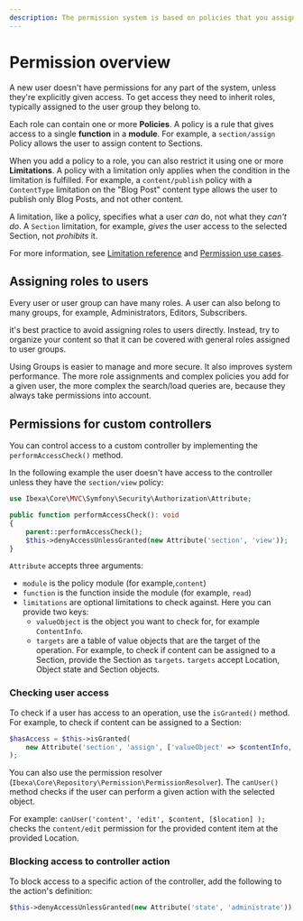 ```yaml
---
description: The permission system is based on policies that you assign to users or user groups in the form of roles.
---
```


# Permission overview

A new user doesn't have permissions for any part of the system, unless they're explicitly given access.
To get access they need to inherit roles, typically assigned to the user group they belong to.

Each role can contain one or more **Policies**. A policy is a rule that gives access to a single **function** in a **module**.
For example, a `section/assign` Policy allows the user to assign content to Sections.

When you add a policy to a role, you can also restrict it using one or more **Limitations**.
A policy with a limitation only applies when the condition in the limitation is fulfilled.
For example, a `content/publish` policy with a `ContentType` limitation on the "Blog Post" content type allows the user to publish only Blog Posts, and not other content.

A limitation, like a policy, specifies what a user *can* do, not what they *can't do*.
A `Section` limitation, for example, *gives* the user access to the selected Section, not *prohibits* it.

For more information, see [Limitation reference](limitation_reference.md) and [Permission use cases](permission_use_cases.md).

## Assigning roles to users

Every user or user group can have many roles. A user can also belong to many groups, for example, Administrators, Editors, Subscribers.

it's best practice to avoid assigning roles to users directly.
Instead, try to organize your content so that it can be covered with general roles assigned to user groups.

Using Groups is easier to manage and more secure. It also improves system performance.
The more role assignments and complex policies you add for a given user, the more complex the search/load queries are, because they always take permissions into account.

## Permissions for custom controllers

You can control access to a custom controller by implementing the `performAccessCheck()` method.

In the following example the user doesn't have access to the controller unless they have the `section/view` policy:

``` php
use Ibexa\Core\MVC\Symfony\Security\Authorization\Attribute;

public function performAccessCheck(): void
{
    parent::performAccessCheck();
    $this->denyAccessUnlessGranted(new Attribute('section', 'view'));
}
```

`Attribute` accepts three arguments:

- `module` is the policy module (for example,`content`)
- `function` is the function inside the module (for example, `read`)
- `limitations` are optional limitations to check against. Here you can provide two keys:
    - `valueObject` is the object you want to check for, for example `ContentInfo`.
    - `targets` are a table of value objects that are the target of the operation.
    For example, to check if content can be assigned to a Section, provide the Section as `targets`.
    `targets` accept Location, Object state and Section objects.

### Checking user access

To check if a user has access to an operation, use the `isGranted()` method.
For example, to check if content can be assigned to a Section:

``` php
$hasAccess = $this->isGranted(
    new Attribute('section', 'assign', ['valueObject' => $contentInfo, 'targets' => [$section]])
);
```

You can also use the permission resolver (`Ibexa\Core\Repository\Permission\PermissionResolver`).
The `canUser()` method checks if the user can perform a given action with the selected object.

For example: `canUser('content', 'edit', $content, [$location] );`
checks the `content/edit` permission for the provided content item at the provided Location.

### Blocking access to controller action

To block access to a specific action of the controller, add the following to the action's definition:

``` php
$this->denyAccessUnlessGranted(new Attribute('state', 'administrate'));
```
